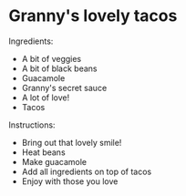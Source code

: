 # Granny's lovely tacos

Ingredients:
 - A bit of veggies
 - A bit of black beans
 - Guacamole
 - Granny's secret sauce
 - A lot of love!
 - Tacos

Instructions:
 - Bring out that lovely smile!
 - Heat beans
 - Make guacamole
 - Add all ingredients on top of tacos
 - Enjoy with those you love
